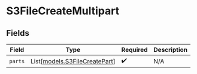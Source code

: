 # S3FileCreateMultipart


## Fields

| Field                                                          | Type                                                           | Required                                                       | Description                                                    |
| -------------------------------------------------------------- | -------------------------------------------------------------- | -------------------------------------------------------------- | -------------------------------------------------------------- |
| `parts`                                                        | List[[models.S3FileCreatePart](../models/s3filecreatepart.md)] | :heavy_check_mark:                                             | N/A                                                            |